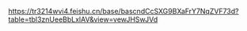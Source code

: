 https://tr3214wvi4.feishu.cn/base/bascndCcSXG9BXaFrY7NqZVF73d?table=tbl3znUeeBbLxlAV&view=vewJHSwJVd
